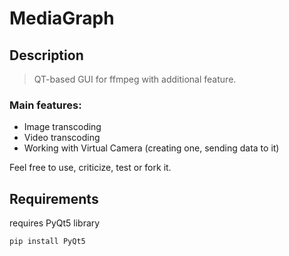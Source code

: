 # MediaGraph
## Description
> QT-based GUI for ffmpeg with additional feature.

### Main features:
 - Image transcoding
 - Video transcoding
 - Working with Virtual Camera (creating one, sending data to it)

Feel free to use, criticize, test or fork it.

## Requirements

requires PyQt5 library

`pip install PyQt5`
